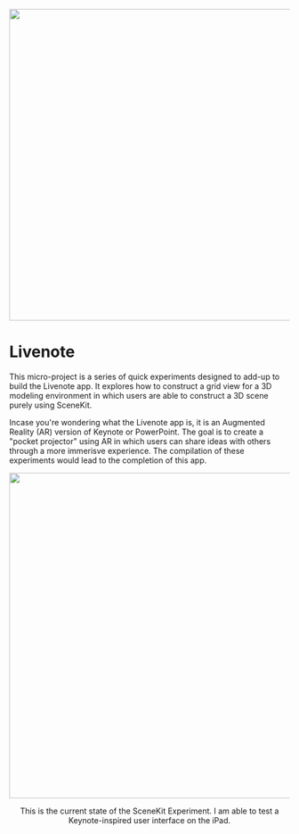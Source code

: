 <p align="center">
  <img src="https://github.com/trevinwisaksana/Livenote/blob/master/Screenshots/livenoteBanner.jpg" width="2400" height="559">
</p>

# Livenote
This micro-project is a series of quick experiments designed to add-up to build the Livenote app. It explores how to construct a grid view for a 3D modeling environment in which users are able to construct a 3D scene purely using SceneKit. 

Incase you're wondering what the Livenote app is, it is an Augmented Reality (AR) version of Keynote or PowerPoint. The goal is to create a "pocket projector" using AR in which users can share ideas with others through a more immerisve experience. The compilation of these experiments would lead to the completion of this app.

<p align="center">
  <img src="https://github.com/trevinwisaksana/SceneKit-Experiment/blob/master/Screenshots/Livenote%20Prototype%20Demo.gif" width="800" height="584">
</p>

<p align="center">
  <body> This is the current state of the SceneKit Experiment. I am able to test a Keynote-inspired user interface on the iPad. </body>
</p>

